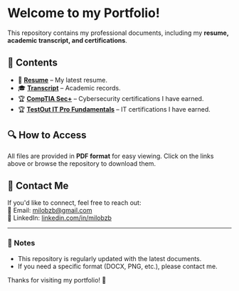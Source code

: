 # Welcome to my Portfolio!


This repository contains my professional documents, including my **resume, academic transcript, and certifications**.  

## 📂 Contents  
- 📄 **[Resume](Emanuel_Botros_Resume.pdf)** – My latest resume.  
- 🎓 **[Transcript](Emanuel_Botros_Transcript.pdf)** – Academic records.  
- 🏆 **[CompTIA Sec+](CompTIA_Security+_ce_Certificate)** – Cybersecurity certifications I have earned.  
- 🏆 **[TestOut IT Pro Fundamentals](IT_Pro_Fundamentals_Certificate)** – IT certifications I have earned.  
## 🔍 How to Access  
All files are provided in **PDF format** for easy viewing. Click on the links above or browse the repository to download them.  

## 📩 Contact Me  
If you'd like to connect, feel free to reach out:  
📧 Email: milobzb@gmail.com  
🔗 LinkedIn: [linkedin.com/in/milobzb](https://linkedin.com/in/yourusername)

---

### **📌 Notes**
- This repository is regularly updated with the latest documents.  
- If you need a specific format (DOCX, PNG, etc.), please contact me.  

Thanks for visiting my portfolio! 🚀  
